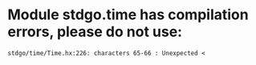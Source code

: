 # Module stdgo.time has compilation errors, please do not use:
```
stdgo/time/Time.hx:226: characters 65-66 : Unexpected <

```

